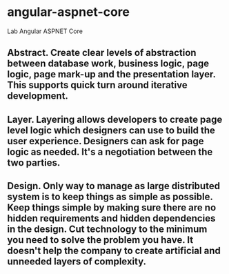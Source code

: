 # angular-aspnet-core
Lab Angular ASPNET Core

## Abstract. Create clear levels of abstraction between database work, business logic, page logic, page mark-up and the presentation layer. This supports quick turn around iterative development.

## Layer. Layering allows developers to create page level logic which designers can use to build the user experience. Designers can ask for page logic as needed. It's a negotiation between the two parties.

## Design. Only way to manage as large distributed system is to keep things as simple as possible. Keep things simple by making sure there are no hidden requirements and hidden dependencies in the design. Cut technology to the minimum you need to solve the problem you have. It doesn't help the company to create artificial and unneeded layers of complexity.